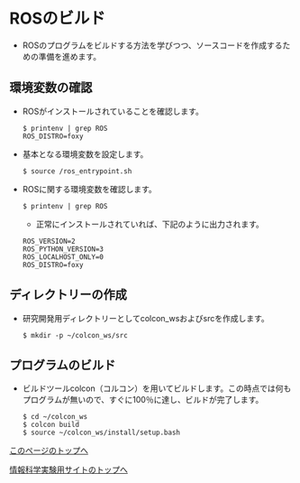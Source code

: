 # ROSのビルド
- ROSのプログラムをビルドする方法を学びつつ、ソースコードを作成するための準備を進めます。

## 環境変数の確認
- ROSがインストールされていることを確認します。
  ```
  $ printenv | grep ROS
  ROS_DISTRO=foxy
  ```
- 基本となる環境変数を設定します。
  ```
  $ source /ros_entrypoint.sh
  ```
- ROSに関する環境変数を確認します。  
  ```
  $ printenv | grep ROS
  ```
  - 正常にインストールされていれば、下記のように出力されます。
  ```
  ROS_VERSION=2
  ROS_PYTHON_VERSION=3
  ROS_LOCALHOST_ONLY=0
  ROS_DISTRO=foxy
  ```

## ディレクトリーの作成
- 研究開発用ディレクトリーとしてcolcon_wsおよびsrcを作成します。
  ```
  $ mkdir -p ~/colcon_ws/src
  ```

## プログラムのビルド
- ビルドツールcolcon（コルコン）を用いてビルドします。この時点では何もプログラムが無いので、すぐに100％に達し、ビルドが完了します。
  ```
  $ cd ~/colcon_ws
  $ colcon build
  $ source ~/colcon_ws/install/setup.bash
  ```

[このページのトップへ](#)

[情報科学実験用サイトのトップへ](https://stl-apu.github.io/laboratory_experiments/)

